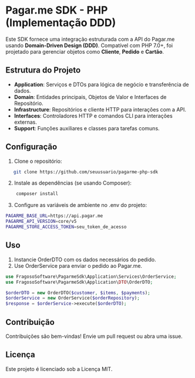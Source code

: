 # Pagar.me SDK - PHP (Implementação DDD)

Este SDK fornece uma integração estruturada com a API do Pagar.me usando **Domain-Driven Design (DDD)**. Compatível com PHP 7.0+, foi projetado para gerenciar objetos como **Cliente**, **Pedido** e **Cartão**.

## Estrutura do Projeto

- **Application**: Serviços e DTOs para lógica de negócio e transferência de dados.
- **Domain**: Entidades principais, Objetos de Valor e Interfaces de Repositório.
- **Infrastructure**: Repositórios e cliente HTTP para interações com a API.
- **Interfaces**: Controladores HTTP e comandos CLI para interações externas.
- **Support**: Funções auxiliares e classes para tarefas comuns.

## Configuração

1. Clone o repositório:
```bash
   git clone https://github.com/seuusuario/pagarme-php-sdk 
```
2. Instale as dependências (se usando Composer):
```bash
    composer install
```
3. Configure as variáveis de ambiente no .env do projeto:
```bash
PAGARME_BASE_URL=https://api.pagar.me
PAGARME_API_VERSION=core/v5
PAGARME_STORE_ACCESS_TOKEN=seu_token_de_acesso
```
## Uso 

1. Instancie OrderDTO com os dados necessários do pedido.
2. Use OrderService para enviar o pedido ao Pagar.me.
```php
use FragosoSoftware\PagarmeSdk\Application\Services\OrderService;
use FragosoSoftware\PagarmeSdk\Application\DTO\OrderDTO;

$orderDTO = new OrderDTO($customer, $items, $payments);
$orderService = new OrderService($orderRepository);
$response = $orderService->execute($orderDTO);
```
## Contribuição
Contribuições são bem-vindas! Envie um pull request ou abra uma issue.

## Licença
Este projeto é licenciado sob a Licença MIT.

